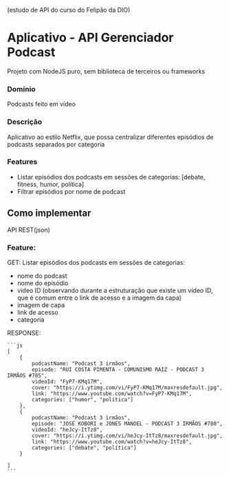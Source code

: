 (estudo de API do curso do Felipão da DIO)
# Aplicativo - API Gerenciador Podcast
Projeto com NodeJS puro, sem biblioteca de terceiros ou frameworks

### Domínio
Podcasts feito em vídeo

### Descrição
Aplicativo ao estilo Netflix, que possa centralizar diferentes episódios de podcasts separados por categoria

### Features
- Listar episódios dos podcasts em sessões de categorias:   [debate, fitness, humor, política]
- Filtrar episódios por nome de podcast

## Como implementar
API REST(json)

### Feature:
GET: Listar episódios dos podcasts em sessões de categorias: 
- nome do podcast
- nome do episódio
- video ID (observando durante a estruturação que existe um vídeo ID, que é comum entre o link de acesso e a imagem da capa)
- imagem de capa
- link de acesso
- categoria

RESPONSE:

    ```js
    [
        {
            podcastName: "Podcast 3 irmãos",
            episode: "RUI COSTA PIMENTA - COMUNISMO RAIZ - PODCAST 3 IRMÃOS #785",
            videoId: "FyP7-KMq17M",
            cover: "https://i.ytimg.com/vi/FyP7-KMq17M/maxresdefault.jpg",
            link: "https://www.youtube.com/watch?v=FyP7-KMq17M",
            categories: ["humor", "política"]
        },
        {
            podcastName: "Podcast 3 irmãos",
            episode: "JOSÉ KOBORI e JONES MANOEL - PODCAST 3 IRMÃOS #780",
            videoId: "heJcy-ItTz8",
            cover: "https://i.ytimg.com/vi/heJcy-ItTz8/maxresdefault.jpg",
            link: "https://www.youtube.com/watch?v=heJcy-ItTz8",
            categories: ["debate", "política"]
        }

    ]
    ```